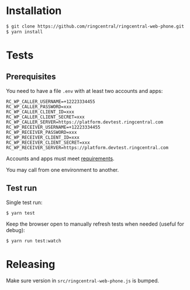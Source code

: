 # Installation

```sh
$ git clone https://github.com/ringcentral/ringcentral-web-phone.git
$ yarn install
```

# Tests

## Prerequisites

You need to have a file `.env` with at least two accounts and apps:

```
RC_WP_CALLER_USERNAME=+12223334455
RC_WP_CALLER_PASSWORD=xxx
RC_WP_CALLER_CLIENT_ID=xxx
RC_WP_CALLER_CLIENT_SECRET=xxx
RC_WP_CALLER_SERVER=https://platform.devtest.ringcentral.com
RC_WP_RECEIVER_USERNAME=+12223334455
RC_WP_RECEIVER_PASSWORD=xxx
RC_WP_RECEIVER_CLIENT_ID=xxx
RC_WP_RECEIVER_CLIENT_SECRET=xxx
RC_WP_RECEIVER_SERVER=https://platform.devtest.ringcentral.com
```

Accounts and apps must meet [requirements](https://github.com/ringcentral/ringcentral-web-phone#configuring-your-ringcentral-app).

You may call from one environment to another.

## Test run

Single test run:

```sh
$ yarn test
```

Keep the browser open to manually refresh tests when needed (useful for debug):

```sh
$ yarn run test:watch
```

# Releasing

Make sure version in `src/ringcentral-web-phone.js` is bumped.